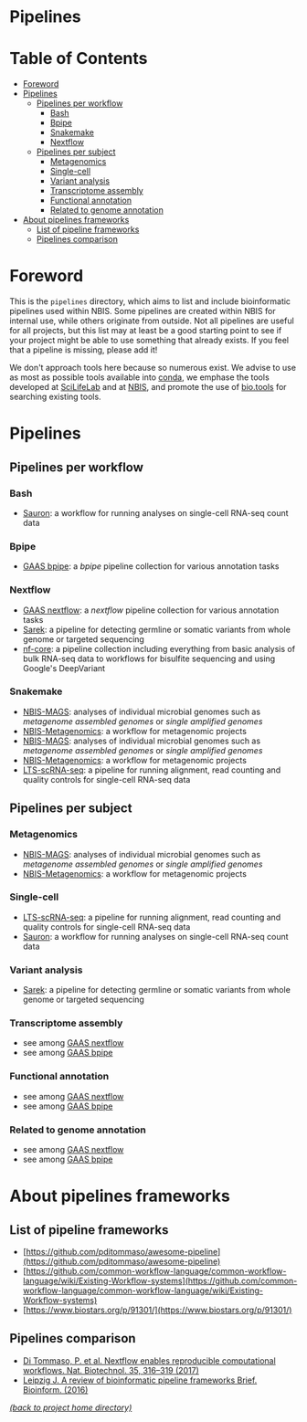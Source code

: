 # Pipelines

# Table of Contents

* [Foreword](#foreword)
* [Pipelines](#pipelines)
  * [Pipelines per workflow](#pipelines-per-workflow)
     * [Bash](#bash)
     * [Bpipe](#bpipe)
     * [Snakemake](#snakemake)
     * [Nextflow](#nextflow)
  * [Pipelines per subject](#pipelines-per-subject)
     * [Metagenomics](#metagenomics)
     * [Single-cell](#single-cell)
     * [Variant analysis](#variant-analysis)
     * [Transcriptome assembly](#transcriptome-assembly)
     * [Functional annotation](#functional-annotation)
     * [Related to genome annotation](#related-to-genome-annotation)
* [About pipelines frameworks](#about-pipelines-frameworks)
  * [List of pipeline frameworks](#list-of-pipeline-frameworks)
  * [Pipelines comparison](#pipelines-comparison)

# Foreword

This is the `pipelines` directory, which aims to list and include bioinformatic pipelines used within NBIS. Some pipelines are created within NBIS for internal use, while others originate from outside. Not all pipelines are useful for
all projects, but this list may at least be a good starting point to see if
your project might be able to use something that already exists. If you feel
that a pipeline is missing, please add it!

We don't approach tools here because so numerous exist. We advise to use as most as possible tools available into [conda](https://anaconda.org), we emphase the tools developed at [SciLifeLab][slopen] and at [NBIS][nbis_tools], and promote the use of [bio.tools](https://bio.tools) for searching existing tools.

# Pipelines

## Pipelines per workflow

### Bash

 * [Sauron][lts-sauron]: a workflow for running analyses on single-cell
   RNA-seq count data
   
### Bpipe

 * [GAAS bpipe][nbis_bpipe]: a *bpipe* pipeline collection for various annotation tasks

### Nextflow

 * [GAAS nextflow][nbis_nextflow]: a *nextflow* pipeline collection for various annotation tasks
 * [Sarek][sarek]: a pipeline for detecting germline or somatic variants from
   whole genome or targeted sequencing
 * [nf-core][nfcore]: a pipeline collection including everything from basic
   analysis of bulk RNA-seq data to workflows for bisulfite sequencing and
   using Google's DeepVariant

### Snakemake

 * [NBIS-MAGS][nbis-mags]: analyses of individual microbial genomes such as
   *metagenome assembled genomes* or *single amplified genomes*
 * [NBIS-Metagenomics][nbis-meta]: a workflow for metagenomic projects
 * [NBIS-MAGS][nbis-mags]: analyses of individual microbial genomes such as
   *metagenome assembled genomes* or *single amplified genomes*
 * [NBIS-Metagenomics][nbis-meta]: a workflow for metagenomic projects
 * [LTS-scRNA-seq][lts-scrnaseq]: a pipeline for running alignment, read
   counting and quality controls for single-cell RNA-seq data

## Pipelines per subject

### Metagenomics

 * [NBIS-MAGS][nbis-mags]: analyses of individual microbial genomes such as
   *metagenome assembled genomes* or *single amplified genomes*
 * [NBIS-Metagenomics][nbis-meta]: a workflow for metagenomic projects

### Single-cell

 * [LTS-scRNA-seq][lts-scrnaseq]: a pipeline for running alignment, read
   counting and quality controls for single-cell RNA-seq data
 * [Sauron][lts-sauron]: a workflow for running analyses on single-cell
   RNA-seq count data

### Variant analysis

 * [Sarek][sarek]: a pipeline for detecting germline or somatic variants from
   whole genome or targeted sequencing

### Transcriptome assembly

 * see among [GAAS nextflow][nbis_nextflow]
 * see among [GAAS bpipe][nbis_bpipe]
 
### Functional annotation

 * see among [GAAS nextflow][nbis_nextflow]
 * see among [GAAS bpipe][nbis_bpipe]

### Related to genome annotation

 * see among [GAAS nextflow][nbis_nextflow]
 * see among [GAAS bpipe][nbis_bpipe]


# About pipelines frameworks

## List of pipeline frameworks

 * [https://github.com/pditommaso/awesome-pipeline](https://github.com/pditommaso/awesome-pipeline)
 * [https://github.com/common-workflow-language/common-workflow-language/wiki/Existing-Workflow-systems](https://github.com/common-workflow-language/common-workflow-language/wiki/Existing-Workflow-systems)
 * [https://www.biostars.org/p/91301/](https://www.biostars.org/p/91301/)

## Pipelines comparison

 * [Di Tommaso, P. et al. Nextflow enables reproducible computational workflows. Nat. Biotechnol. 35, 316–319 (2017)](https://www.nature.com/articles/nbt.3820/tables/1)
 * [Leipzig J. A review of bioinformatic pipeline frameworks Brief. Bioinform. (2016)](https://academic.oup.com/bib/article/18/3/530/2562749)




[*(back to project home directory)*][sf-home]

[nbis_bpipe]: https://github.com/NBISweden/pipelines-bpipe
[nbis_nextflow]: https://github.com/NBISweden/pipelines-nextflow
[lts-sauron]: https://bitbucket.org/scilifelab-lts/sauron/src/seurat3/
[lts-scrnaseq]: https://bitbucket.org/scilifelab-lts/lts-workflows-sm-scrnaseq/src/master/
[nbis-mags]: https://bitbucket.org/scilifelab-lts/nbis-mags/src/master/
[nbis-meta]: https://bitbucket.org/scilifelab-lts/nbis-meta/src/master/
[nfcore]: https://nf-co.re/
[sarek]: https://github.com/SciLifeLab/Sarek
[sf-home]: https://github.com/NBISweden/NBIS-support-framework
[slopen]: https://opensource.scilifelab.se/
[nbis_tools]: https://nbis.se/infrastructure/tools/
